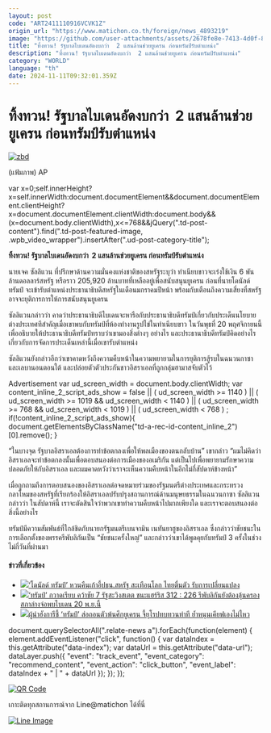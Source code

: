 ```yaml
---
layout: post
code: "ART2411110916VCVK1Z"
origin_url: "https://www.matichon.co.th/foreign/news_4893219"
image: "https://github.com/user-attachments/assets/2678fe8e-7413-4d0f-8874-39f20010f702"
title: "ทิ้งทวน! รัฐบาลไบเดนอัดงบกว่า  2 แสนล้านช่วยยูเครน ก่อนทรัมป์รับตำแหน่ง"
description: "ทิ้งทวน! รัฐบาลไบเดนอัดงบกว่า  2 แสนล้านช่วยยูเครน ก่อนทรัมป์รับตำแหน่ง"
category: "WORLD"
language: "th"
date: 2024-11-11T09:32:01.359Z
---
```


# ทิ้งทวน! รัฐบาลไบเดนอัดงบกว่า  2 แสนล้านช่วยยูเครน ก่อนทรัมป์รับตำแหน่ง

[![](https://www.matichon.co.th/wp-content/uploads/2024/11/zbd.jpg "zbd")](https://www.matichon.co.th/wp-content/uploads/2024/11/zbd.jpg)

(แฟ้มภาพ) AP

var x=0;self.innerHeight?x=self.innerWidth:document.documentElement&&document.documentElement.clientHeight?x=document.documentElement.clientWidth:document.body&&(x=document.body.clientWidth),x<=768&&jQuery(".td-post-content").find(".td-post-featured-image, .wpb\_video\_wrapper").insertAfter(".ud-post-category-title");

**ทิ้งทวน! รัฐบาลไบเดนอัดงบกว่า  2 แสนล้านช่วยยูเครน ก่อนทรัมป์รับตำแหน่ง**

นายเจค ซัลลิแวน ที่ปรึกษาด้านความมั่นคงแห่งชาติของสหรัฐระบุว่า ทำเนียบขาวจะเร่งใช้เงิน 6 พันล้านดอลลาร์สหรัฐ หรือราว 205,920 ล้านบาทที่เหลืออยู่เพื่อสนับสนุนยูเครน ก่อนที่นายโดนัลด์ ทรัมป์ จะเข้ารับตำแหน่งประธานาธิบดีสหรัฐในเดือนมกราคมปีหน้า พร้อมกับเตือนถึงความเสี่ยงที่สหรัฐอาจจะยุติการการให้การสนับสนุนยูเครน

ซัลลิแวนกล่าวว่า คาดว่าประธานาธิบดีไบเดนจะหารือกับประธานาธิบดีทรัมป์เกี่ยวกับประเด็นนโยบายต่างประเทศทีสำคัญเมื่อเขาพบกับทรัมป์ที่ห้องทำงานรูปไข่ในทำเนียบขาว ในวันพุธที่ 20 พฤศจิกายนนี้ เพื่ออธิบายให้ประธานาธิบดีทรัมป์ทราบว่าเขามองสิ่งต่างๆ อย่างไร และประธานาธิบดีทรัมป์คิดอย่างไรเกี่ยวกับการจัดการประเด็นเหล่านี้เมื่อเขารับตำแหน่ง

ซัลลิแวนยังกล่าวอีกว่าเขาคาดหวังถึงความคืบหน้าในความพยายามในการยุติการสู้รบในฉนวนกาซาและเลบานอนตอนใต้ และปล่อยตัวตัวประกันชาวอิสราเอลที่ถูกกลุ่มฮามาสจับตัวไว้

Advertisement var ud\_screen\_width = document.body.clientWidth; var content\_inline\_2\_script\_ads\_show = false || ( ud\_screen\_width >= 1140 ) || ( ud\_screen\_width >= 1019 && ud\_screen\_width < 1140 ) || ( ud\_screen\_width >= 768 && ud\_screen\_width < 1019 ) || ( ud\_screen\_width < 768 ) ; if(!content\_inline\_2\_script\_ads\_show){ document.getElementsByClassName("td-a-rec-id-content\_inline\_2")\[0\].remove(); }

“ในบางจุด รัฐบาลอิสราเอลต้องการทำข้อตกลงเพื่อให้พลเมืองของตนกลับบ้าน” เขากล่าว “ผมไม่คิดว่าอิสราเอลจะทำข้อตกลงนั้นเพื่อตอบสนองต่อการเมืองของอเมริกัน แต่เป็นไปเพื่อพยายามรักษาความปลอดภัยให้กับอิสราเอล และผมคาดหวังว่าเราจะเห็นความคืบหน้าในอีกไม่กี่สัปดาห์ข้างหน้า”

เมื่อถูกถามถึงการตอบสนองของอิสราเอลต่อจดหมายร่วมของรัฐมนตรีต่างประเทศและกระทรวงกลาโหมของสหรัฐที่เรียกร้องให้อิสราเอลปรับปรุงสถานการณ์ด้านมนุษยธรรมในฉนวนกาซา ซัลลิแวนกล่าวว่า ในสัปดาห์นี้ เราจะตัดสินใจว่าพวกเขาทำความคืบหน้าไปมากเพียงใด และเราจะตอบสนองต่อสิ่งนี้อย่างไร

ทรัมป์มีความสัมพันธ์ที่ใกล้ชิดกับนายกรัฐมนตรีเบนจามิน เนทันยาฮูของอิสราเอล ซึ่งกล่าวว่าชัยชนะในการเลือกตั้งของพรรครีพับลิกันเป็น “ชัยชนะครั้งใหญ่” และกล่าวว่าเขาได้พูดคุยกับทรัมป์ 3 ครั้งในช่วงไม่กี่วันที่ผ่านมา

#### ข่าวที่เกี่ยวข้อง

*   [![](https://www.matichon.co.th/wp-content/uploads/2024/11/economy-report-1.jpg)‘โดนัลด์ ทรัมป์’ หวนคืนเก้าอี้ปธน.สหรัฐ สะเทือนโลก ไทยตื่นตัว รับการเปลี่ยนแปลง](https://www.matichon.co.th/economy/news_4891737)
*   [![](https://www.matichon.co.th/wp-content/uploads/2024/11/tbd-2.jpg)‘ทรัมป์’ กวาดเรียบ คว้าชัย 7 รัฐสะวิงสเตต ชนะแฮร์ริส 312 : 226 รีพับลิกันยังต้องลุ้นครองสภาล่างจ่อพบไบเดน 20 พ.ย.นี้](https://www.matichon.co.th/foreign/news_4891552)
*   [![](https://www.matichon.co.th/wp-content/uploads/2024/11/ve.jpg)ผู้นำฮังการีชี้ ‘ทรัมป์’ ส่อถอนตัวพ้นศึกยูเครน จี้ยุโรปทบทวนท่าที ย้ำหนุนเคียฟเองไม่ไหว](https://www.matichon.co.th/foreign/news_4889463)

document.querySelectorAll(".relate-news a").forEach(function(element) { element.addEventListener("click", function() { var dataIndex = this.getAttribute("data-index"); var dataUrl = this.getAttribute("data-url"); dataLayer.push({ "event": "track\_event", "event\_category": "recommend\_content", "event\_action": "click\_button", "event\_label": dataIndex + " | " + dataUrl }); }); });

[![QR Code](https://www.matichon.co.th/wp-content/uploads/2023/07/wob1371z.jpg)](https://lin.ee/ht0nDxX)

เกาะติดทุกสถานการณ์จาก Line@matichon ได้ที่นี่

[![Line Image](https://www.matichon.co.th/wp-content/uploads/2023/07/th.png)](https://lin.ee/ht0nDxX)